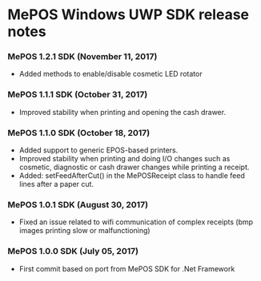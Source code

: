 MePOS Windows UWP SDK release notes
================================

### MePOS 1.2.1 SDK (November 11, 2017)
- Added methods to enable/disable cosmetic LED rotator

### MePOS 1.1.1 SDK (October 31, 2017)
- Improved stability when printing and opening the cash drawer.

### MePOS 1.1.0 SDK (October 18, 2017)
- Added support to generic EPOS-based printers.
- Improved stability when printing and doing I/O changes such as cosmetic, diagnostic or cash drawer changes while printing a receipt.
- Added: setFeedAfterCut() in the MePOSReceipt class to handle feed lines after a paper cut.

### MePOS 1.0.1 SDK (August 30, 2017)
- Fixed an issue related to wifi communication of complex receipts (bmp images printing slow or malfunctioning)

### MePOS 1.0.0 SDK (July 05, 2017)
- First commit based on port from MePOS SDK for .Net Framework
